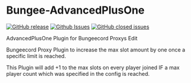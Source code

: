 # Bungee-AdvancedPlusOne

[![GitHub release](https://img.shields.io/github/release/EpticMC/Bungee-AdvancedPlusOne.svg)](https://github.com/EpticMC/Bungee-AdvancedPlusOne/releases) [![Github Issues](https://img.shields.io/github/issues/EpticMC/Bungee-AdvancedPlusOne.svg)](https://github.com/EpticMC/Bungee-AdvancedPlusOne/issues) [![GitHub closed issues](https://img.shields.io/github/issues-closed/EpticMC/Bungee-AdvancedPlusOne.svg)](https://github.com/EpticMC/Bungee-AdvancedPlusOne/issues)

AdvancedPlusOne Plugin for Bungeecord Proxys Edit

Bungeecord Proxy Plugin to increase the max slot amount by one once a specific limit is reached.

This Plugin will add +1 to the max slots on every player joined IF a max player count which was specified in the config is reached.
